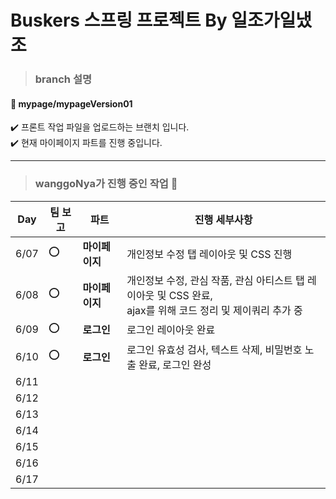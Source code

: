 # Buskers 스프링 프로젝트 By 일조가일냈조 

> ### <b> branch 설명 </b>
  
#### 🌵 mypage/mypageVersion01

  ✔️ 프론트 작업 파일을 업로드하는 브랜치 입니다. <br>
  ✔️ 현재 마이페이지 파트를 진행 중입니다. 
*********
> ### <b> wanggoNya가 진행 중인 작업 💭 </b>

| Day | 팀 보고 | 파트 |진행 세부사항 |
| ------ | -- | -- |----------- |
| 6/07 |⭕| <b> 마이페이지 </b> | 개인정보 수정 탭 레이아웃 및 CSS 진행 |
| 6/08 |⭕| <b> 마이페이지 </b> | 개인정보 수정, 관심 작품, 관심 아티스트 탭 레이아웃 및 CSS 완료, <br> ajax를 위해 코드 정리 및 제이쿼리 추가 중 |
| 6/09 |⭕| <b> 로그인 </b> | 로그인 레이아웃 완료|
| 6/10 |⭕| <b> 로그인 </b> | 로그인 유효성 검사, 텍스트 삭제, 비밀번호 노출 완료, 로그인 완성|
| 6/11 |  |  |  |
| 6/12 |  |  |  |
| 6/13 |  |  |  |
| 6/14 |  |  |  |
| 6/15 |  |  |  |
| 6/16 |  |  |  |
| 6/17 |  |  |  |
